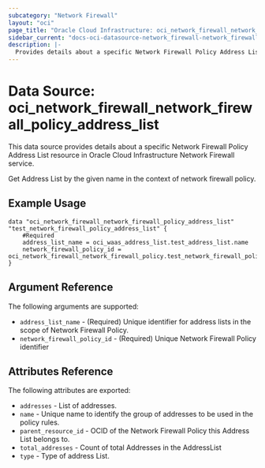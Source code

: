 ```yaml
---
subcategory: "Network Firewall"
layout: "oci"
page_title: "Oracle Cloud Infrastructure: oci_network_firewall_network_firewall_policy_address_list"
sidebar_current: "docs-oci-datasource-network_firewall-network_firewall_policy_address_list"
description: |-
  Provides details about a specific Network Firewall Policy Address List in Oracle Cloud Infrastructure Network Firewall service
---
```


# Data Source: oci_network_firewall_network_firewall_policy_address_list
This data source provides details about a specific Network Firewall Policy Address List resource in Oracle Cloud Infrastructure Network Firewall service.

Get Address List by the given name in the context of network firewall policy.

## Example Usage

```hcl
data "oci_network_firewall_network_firewall_policy_address_list" "test_network_firewall_policy_address_list" {
	#Required
	address_list_name = oci_waas_address_list.test_address_list.name
	network_firewall_policy_id = oci_network_firewall_network_firewall_policy.test_network_firewall_policy.id
}
```

## Argument Reference

The following arguments are supported:

* `address_list_name` - (Required) Unique identifier for address lists in the scope of Network Firewall Policy.
* `network_firewall_policy_id` - (Required) Unique Network Firewall Policy identifier


## Attributes Reference

The following attributes are exported:

* `addresses` - List of addresses.
* `name` - Unique name to identify the group of addresses to be used in the policy rules.
* `parent_resource_id` - OCID of the Network Firewall Policy this Address List belongs to.
* `total_addresses` - Count of total Addresses in the AddressList
* `type` - Type of address List.

